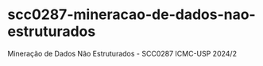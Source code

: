 # scc0287-mineracao-de-dados-nao-estruturados
Mineração de Dados Não Estruturados - SCC0287 ICMC-USP 2024/2
